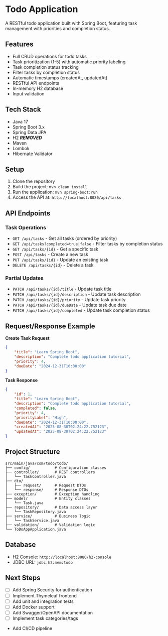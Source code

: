 # Todo Application

A RESTful todo application built with Spring Boot, featuring task management with priorities and completion status.

## Features
- Full CRUD operations for todo tasks
- Task prioritization (1-5) with automatic priority labeling
- Task completion status tracking
- Filter tasks by completion status
- Automatic timestamps (createdAt, updatedAt)
- RESTful API endpoints
- In-memory H2 database
- Input validation

## Tech Stack
- Java 17
- Spring Boot 3.x
- Spring Data JPA
- H2 ***REMOVED***
- Maven
- Lombok
- Hibernate Validator

## Setup
1. Clone the repository
2. Build the project: `mvn clean install`
3. Run the application: `mvn spring-boot:run`
4. Access the API at: `http://localhost:8080/api/tasks`

## API Endpoints

### Task Operations
- `GET /api/tasks` - Get all tasks (ordered by priority)
- `GET /api/tasks?completed=true|false` - Filter tasks by completion status
- `GET /api/tasks/{id}` - Get a specific task
- `POST /api/tasks` - Create a new task
- `PUT /api/tasks/{id}` - Update an existing task
- `DELETE /api/tasks/{id}` - Delete a task

### Partial Updates
- `PATCH /api/tasks/{id}/title` - Update task title
- `PATCH /api/tasks/{id}/description` - Update task description
- `PATCH /api/tasks/{id}/priority` - Update task priority
- `PATCH /api/tasks/{id}/dueDate` - Update task due date
- `PATCH /api/tasks/{id}/completed` - Update task completion status

## Request/Response Example

**Create Task Request**
```json
{
    "title": "Learn Spring Boot",
    "description": "Complete todo application tutorial",
    "priority": 4,
    "dueDate": "2024-12-31T10:00:00"
}
```

**Task Response**
```json
{
    "id": 1,
    "title": "Learn Spring Boot",
    "description": "Complete todo application tutorial",
    "completed": false,
    "priority": 4,
    "priorityLabel": "High",
    "dueDate": "2024-12-31T10:00:00",
    "createdAt": "2025-08-30T02:24:22.752123",
    "updatedAt": "2025-08-30T02:24:22.752123"
}
```

## Project Structure
```
src/main/java/com/todo/todo/
├── config/           # Configuration classes
├── controller/       # REST controllers
│   └── TaskController.java
├── dto/
│   ├── request/      # Request DTOs
│   └── response/     # Response DTOs
├── exception/        # Exception handling
├── model/            # Entity classes
│   └── Task.java
├── repository/       # Data access layer
│   └── TaskRepository.java
├── service/          # Business logic
│   └── TaskService.java
├── validation/       # Validation logic
└── ToDoAppApplication.java
```

## Database
- H2 Console: `http://localhost:8080/h2-console`
- JDBC URL: `jdbc:h2:mem:todo`

## Next Steps
- [ ] Add Spring Security for authentication
- [ ] Implement Thymeleaf frontend
- [ ] Add unit and integration tests
- [ ] Add Docker support
- [ ] Add Swagger/OpenAPI documentation
- [ ] Implement task categories/tags
- Add CI/CD pipeline
